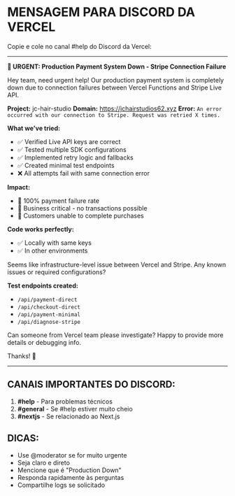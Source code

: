 # MENSAGEM PARA DISCORD DA VERCEL

Copie e cole no canal #help do Discord da Vercel:

---

**🚨 URGENT: Production Payment System Down - Stripe Connection Failure**

Hey team, need urgent help! Our production payment system is completely down due to connection failures between Vercel Functions and Stripe Live API.

**Project:** jc-hair-studio
**Domain:** https://jchairstudios62.xyz
**Error:** `An error occurred with our connection to Stripe. Request was retried X times.`

**What we've tried:**
- ✅ Verified Live API keys are correct
- ✅ Tested multiple SDK configurations
- ✅ Implemented retry logic and fallbacks
- ✅ Created minimal test endpoints
- ❌ All attempts fail with same connection error

**Impact:**
- 🔴 100% payment failure rate
- 🔴 Business critical - no transactions possible
- 🔴 Customers unable to complete purchases

**Code works perfectly:**
- ✅ Locally with same keys
- ✅ In other environments

Seems like infrastructure-level issue between Vercel and Stripe. Any known issues or required configurations?

**Test endpoints created:**
- `/api/payment-direct`
- `/api/checkout-direct`
- `/api/payment-minimal`
- `/api/diagnose-stripe`

Can someone from Vercel team please investigate? Happy to provide more details or debugging info.

Thanks! 🙏

---

## CANAIS IMPORTANTES DO DISCORD:

1. **#help** - Para problemas técnicos
2. **#general** - Se #help estiver muito cheio
3. **#nextjs** - Se relacionado ao Next.js

## DICAS:

- Use @moderator se for muito urgente
- Seja claro e direto
- Mencione que é "Production Down"
- Responda rapidamente às perguntas
- Compartilhe logs se solicitado